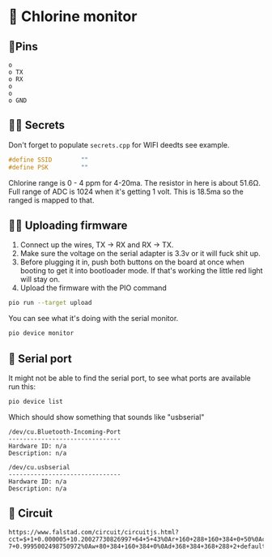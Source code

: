 # 🧪 Chlorine monitor



## 📍Pins

```
o
o TX
o RX
o
o
o GND
```
## 🕵️‍♀️ Secrets
Don't forget to populate `secrets.cpp` for WIFI deedts see example.

```cpp
#define SSID        ""
#define PSK         ""
```

Chlorine range is 0 - 4 ppm for 4-20ma.
The resistor in here is about 51.6Ω. Full range of ADC is 1024 when it's getting 1 volt. This is 18.5ma so the ranged is mapped to that.

## 👨‍🌾 Uploading firmware
1. Connect up the wires, TX -> RX and RX -> TX.
2. Make sure the voltage on the serial adapter is 3.3v or it will fuck shit up.
3. Before plugging it in, push both buttons on the board at once when booting to get it into bootloader mode.
  If that's working the little red light will stay on.
5. Upload the firmware with the PIO command

```sh
pio run --target upload
```

You can see what it's doing with the serial monitor.

```sh
pio device monitor
```

## 🥣 Serial port
It might not be able to find the serial port, to see what ports are available run this:

```sh
pio device list
```
Which should show something that sounds like "usbserial"
```
/dev/cu.Bluetooth-Incoming-Port
-------------------------------
Hardware ID: n/a
Description: n/a

/dev/cu.usbserial
-------------------------------
Hardware ID: n/a
Description: n/a
```

## 🔋 Circuit
```
https://www.falstad.com/circuit/circuitjs.html?cct=$+1+0.000005+10.20027730826997+64+5+43%0Ar+160+288+160+384+0+50%0Ac+288+288+288+384+0+1e-7+0.9995002498750972%0Aw+80+384+160+384+0%0Ad+368+384+368+288+2+default%0Aw+288+288+368+288+0%0AR+480+176+528+176+0+0+40+3.3+0+0+0.5%0Ag+432+384+528+384+0%0Aw+368+288+432+288+0%0A370+160+160+160+288+1+0%0Aw+368+176+480+176+0%0Aw+160+384+288+384+0%0Aw+288+384+368+384+0%0Aw+368+384+432+384+0%0Ap+432+288+496+288+1+0%0Ai+80+160+160+160+0+0.02%0Aw+80+160+80+384+0%0Ad+368+288+368+176+2+default%0Ar+432+288+432+384+0+100000%0Aw+288+288+160+288+0%0A
```
